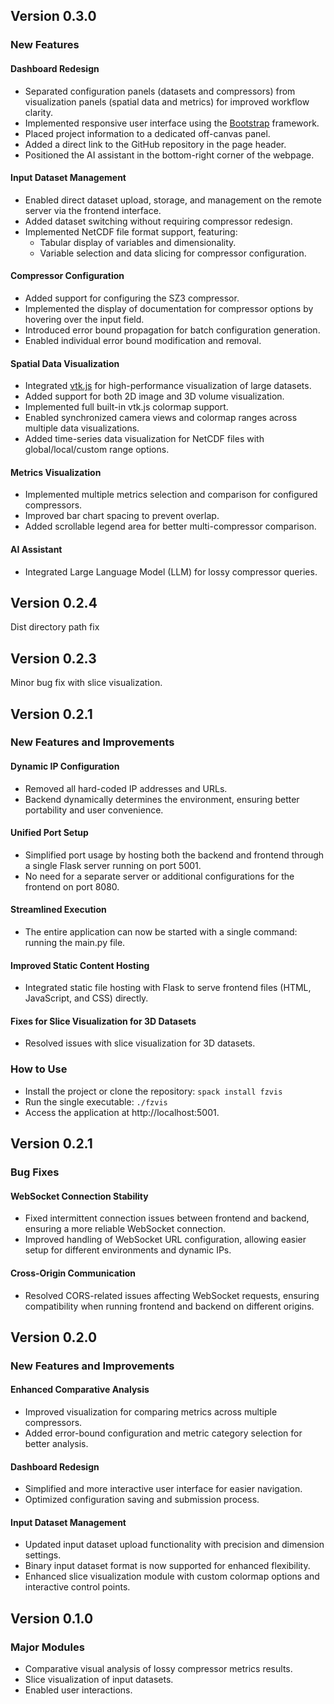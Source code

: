 ## Version 0.3.0
### New Features
#### Dashboard Redesign
- Separated configuration panels (datasets and compressors) from visualization panels (spatial data and metrics) for improved workflow clarity.
- Implemented responsive user interface using the [Bootstrap](https://getbootstrap.com/) framework.
- Placed project information to a dedicated off-canvas panel.
- Added a direct link to the GitHub repository in the page header.
- Positioned the AI assistant in the bottom-right corner of the webpage.

#### Input Dataset Management
- Enabled direct dataset upload, storage, and management on the remote server via the frontend interface.
- Added dataset switching without requiring compressor redesign.
- Implemented NetCDF file format support, featuring:
  - Tabular display of variables and dimensionality.
  - Variable selection and data slicing for compressor configuration.

#### Compressor Configuration
- Added support for configuring the SZ3 compressor.
- Implemented the display of documentation for compressor options by hovering over the input field.
- Introduced error bound propagation for batch configuration generation.
- Enabled individual error bound modification and removal.

#### Spatial Data Visualization
- Integrated [vtk.js](https://kitware.github.io/vtk-js/index.html) for high-performance visualization of large datasets.
- Added support for both 2D image and 3D volume visualization.
- Implemented full built-in vtk.js colormap support.
- Enabled synchronized camera views and colormap ranges across multiple data visualizations.
- Added time-series data visualization for NetCDF files with global/local/custom range options.

#### Metrics Visualization
- Implemented multiple metrics selection and comparison for configured compressors.
- Improved bar chart spacing to prevent overlap.
- Added scrollable legend area for better multi-compressor comparison.

#### AI Assistant
- Integrated Large Language Model (LLM) for lossy compressor queries. 


## Version 0.2.4
Dist directory path fix


## Version 0.2.3
Minor bug fix with slice visualization.


## Version 0.2.1
### New Features and Improvements

#### Dynamic IP Configuration
- Removed all hard-coded IP addresses and URLs.
- Backend dynamically determines the environment, ensuring better portability and user convenience.

#### Unified Port Setup
- Simplified port usage by hosting both the backend and frontend through a single Flask server running on port 5001.
- No need for a separate server or additional configurations for the frontend on port 8080.

#### Streamlined Execution
- The entire application can now be started with a single command: running the main.py file.

#### Improved Static Content Hosting
- Integrated static file hosting with Flask to serve frontend files (HTML, JavaScript, and CSS) directly.

#### Fixes for Slice Visualization for 3D Datasets
- Resolved issues with slice visualization for 3D datasets.

### How to Use

- Install the project or clone the repository: `spack install fzvis`
- Run the single executable: `./fzvis`
- Access the application at http://localhost:5001.


## Version 0.2.1
### Bug Fixes

#### WebSocket Connection Stability
- Fixed intermittent connection issues between frontend and backend, ensuring a more reliable WebSocket connection.
- Improved handling of WebSocket URL configuration, allowing easier setup for different environments and dynamic IPs.

#### Cross-Origin Communication
- Resolved CORS-related issues affecting WebSocket requests, ensuring compatibility when running frontend and backend on different origins.


## Version 0.2.0

### New Features and Improvements

#### Enhanced Comparative Analysis
- Improved visualization for comparing metrics across multiple compressors.
- Added error-bound configuration and metric category selection for better analysis.

#### Dashboard Redesign
- Simplified and more interactive user interface for easier navigation.
- Optimized configuration saving and submission process.

#### Input Dataset Management
- Updated input dataset upload functionality with precision and dimension settings.
- Binary input dataset format is now supported for enhanced flexibility.
- Enhanced slice visualization module with custom colormap options and interactive control points.


## Version 0.1.0

### Major Modules
- Comparative visual analysis of lossy compressor metrics results.
- Slice visualization of input datasets.
- Enabled user interactions.
